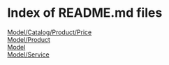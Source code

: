 # Index of README.md files #

[Model/Catalog/Product/Price](/app/code/community/Adyen/Subscription/Model/Catalog/Product/Price/README.md)  
[Model/Product](/app/code/community/Adyen/Subscription/Model/Product/README.md)  
[Model](/app/code/community/Adyen/Subscription/Model/README.md)  
[Model/Service](/app/code/community/Adyen/Subscription/Model/Service/README.md)  
